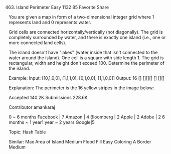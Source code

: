 463. Island Perimeter
Easy 1132 85 Favorite Share

You are given a map in form of a two-dimensional integer grid where 1 represents land and 0 represents water.

Grid cells are connected horizontally/vertically (not diagonally). The grid is completely surrounded by water, and there is exactly one island (i.e., one or more connected land cells).

The island doesn't have "lakes" (water inside that isn't connected to the water around the island). One cell is a square with side length 1. The grid is rectangular, width and height don't exceed 100. Determine the perimeter of the island.

Example:
Input:
[[0,1,0,0],
 [1,1,1,0],
 [0,1,0,0],
 [1,1,0,0]]
Output: 16
     []
   [][][]
     []
   [][]

Explanation: The perimeter is the 16 yellow stripes in the image below:

Accepted 140.2K
Submissions 228.6K

Contributor amankaraj

0 ~ 6 months
Facebook | 7 Amazon | 4 Bloomberg | 2 Apple | 2 Adobe | 2 
6 months ~ 1 year1 year ~ 2 years
Google|5

Topic: Hash Table

Similar:
Max Area of Island Medium
Flood Fill Easy
Coloring A Border Medium
